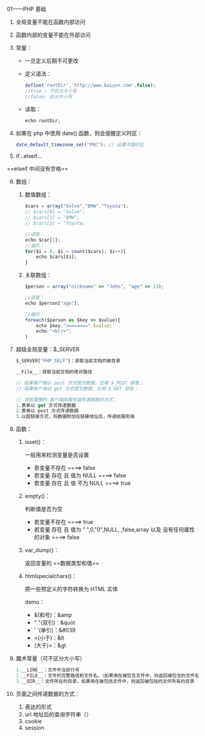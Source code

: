 01——PHP 基础

1. 全局变量不能在函数内部访问

2. 函数内部的变量不能在外部访问

3. 常量：

   - 一旦定义后期不可更改

   - 定义语法：

     ```javascript
     define('rootDir','http://www.baiyun.com',false);
     //true : 不区分大小写
     //false: 区分大小写
     ```

   - 读取：

     ```javascript
     echo rootDir;
     ```

4. 如果在 php 中使用 date() 函数，则会提醒定义时区：

   ```javascript
   date_default_timezone_set("PRC"); // 设置中国时区
   ```

5.  if...elseif...

   ==elseif 中间没有空格==

6. 数组：

   1. 数值数组：

      ```javascript
      $cars = array("Volvo","BMW","Toyota");
      // $cars[0] = "Volvo";
      // $cars[1] = "BMW";
      // $cars[2] = "Toyota;
      
      //读取：
      echo $car[1];
      //遍历：
      for($i = 0; $i < count($cars); $i++){
          echo $cars[$i];
      }
      ```

   2. 关联数组：

      ```javascript
      $person = array("nickname" => "John", "age" => 23);
      
      //读取：
      echo $person["age"];
      
      //遍历：
      foreach($person as $key => $value){
          echo $key."========".$value;
          echo "<br/>";
      }
      ```

7. 超级全局变量：$_SERVER

   ```javascript
   $_SERVER["PHP_SELF"]：获取当前文档的根目录
   
   __File__：获取当前文档的绝对路径
   
   // 如果客户端以 post 方式提交数据，应用 $_POST 获取；
   // 如果客户端以 get 方式提交数据，应用 $_GET 获取；
   
   // 目前掌握的 客户端向服务端传递数据的方式：
   1.表单以 get 方式传递数据
   2.表单以 post 方式传递数据
   3.以超链接方式，将数据附加在链接地址后，传递给服务端
   ```

8. 函数：

   1. isset()：

      一般用来检测变量是否设置

      - 若变量不存在 ====> false
      - 若变量 存在 且 值为 NULL ====> false
      - 若变量 存在 且 值 不为 NULL ====> true

   2. empty()：

      判断值是否为空

      - 若变量不存在 ====> true
      - 若变量 存在 且 值为 " ",0,"0",NULL, ,false,array 以及 没有任何属性的对象 ====> false

   3. var_dump()：

      返回变量的 ==数据类型和值==

   4. htmlspecialchars()：

      把一些预定义的字符转换为 HTML 实体

      demo：

      - &(和号)：&amp
      - " "(双引)：&quot
      - ' '(单引)：&#039
      - <(小于)：&lt
      - (大于)>：&gt

9. 魔术常量（可不区分大小写）

   ```javascript
   1.__LINE__：文件中当前行号
   2.__FILE__：文件的完整路径和文件名，（如果用在被包含文件中，则返回被包含的文件名）
   3.__DIR__：文件所在的目录，如果用在被包括文件中，则返回被包括的文件所有的目录
   ```

10. 页面之间传递数据的方式：

    1. 表达的形式
    2. url 地址后的查询字符串（<a>）
    3. cookie
    4. session